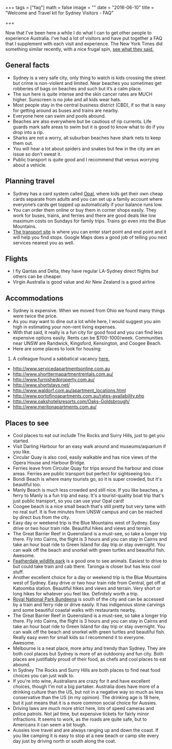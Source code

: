 +++
tags = ["faq"]
math = false
image = ""
date = "2016-06-10"
title = "Welcome and Travel kit for Sydney Visitors - FAQ"

+++

Now that I've been here a while I do what I can to get other people to experience Australia.  I've had a lot of visitors and have put together a FAQ that I supplement with each visit and experience. The New York Times did something similar recently, with a nice frugal spin, [see what they said.](https://www.nytimes.com/2017/01/31/travel/sydney-budget-travel-frugal-traveler.html)

## General facts

* Sydney is a very safe city, only thing to watch is kids crossing the street but crime is non-violent and limited. Near beaches you sometimes get robberies of bags on beaches and such but it’s a calm place.
* The sun here is quite intense and the skin cancer rates are MUCH higher. Sunscreen is no joke and all kids wear hats.  
* Most people stay in the central business district (CBD), if so that is easy for getting around as buses and trains are nearby.  
* Everyone here can swim and pools abound.  
* Beaches are also everywhere but be cautious of rip currents.  Life guards mark safe areas to swim but it is good to know what to do if you drop into a rip.  
* Sharks are not a worry, all suburban beaches have shark nets to keep them out.  
* You will hear a lot about spiders and snakes but few in the city are an issue so don’t sweat it.
* Public transport is quite good and I recommend that versus worrying about a vehicle. 

## Planning travel
 
* Sydney has a card system called [Opal](https://www.opal.com.au/), where kids get their own cheap cards separate from adults and 
you can set up a family account where everyone’s cards get topped up automatically if your balance runs low. 
* You can order them online or buy them in corner shops easily.  They work for buses, trains, and ferries and 
there are good deals like low maximum costs on Sundays for family trips.  Trains go even into the Blue Mountains.  
* [The transport site](http://131500.com.au) is where you can enter start point and end point and it will help you find stops. 
Google Maps does a good job of telling you next services nearest you as well. 



## Flights
* I fly Qantas and Delta, they have regular LA-Sydney direct flights but others can be cheaper.  
* Virgin Australia is good value and Air New Zealand is a good airline

## Accommodations 
* Sydney is expensive.  When we moved from Ohio we found many things were twice the price.  
* As you may want to dine out a lot while here, I would suggest you aim high in estimating your non-rent living expenses.  
* With that said, it really is a fun city for good food and you can find less expensive options easily.  Rents can be $700-1000/week. Communities near UNSW are Randwick, Kingsford, Kensington, and Coogee Beach. 
* Here are some places to look for housing:

1. A colleague found a sabbatical vacancy [here.](http://www.sabbaticalhomes.com/Home-Exchange-City-Randwick-Country-Australia-AU)
* http://www.servicedapartmentsonline.com.au
* http://www.shorttermapartmentrentals.com.au/
* http://www.furnishedproperty.com.au/
* http://www.shortstays.net/
* http://www.waldorf.com.au/apartment_locations.html
* http://www.portofinoapartments.com.au/rates-availability.php
* http://www.oakshotelsresorts.com/Oaks-Goldsbrough/
* http://www.meritonapartments.com.au/


## Places to see

* Cool places to eat out include The Rocks and Surry Hills, just to get you started.
* Visit Darling Harbour for an easy walk around and museums/aquarium if you like. 
* Circular Quay is also cool, easily walkable and has nice views of the Opera House and Harbour Bridge.  
* Ferries leave from Circular Quay for trips around the harbour and close areas. Ferries are public transport but perfect for sightseeing too.  
* Bondi Beach is where many tourists go, so it is super crowded, but it's beautiful too.  
* Manly Beach is much less crowded and still nice. If you like beaches, a ferry to Manly is a fun trip and easy. It's a tourist-quality boat trip that's just public transport, so you can use your Opal card!  
* Coogee beach is a nice small beach that's still pretty but very tame with no real surf. It is five minutes from UNSW campus and can be reached by direct bus from the city.
* Easy day or weekend trip is the Blue Mountains west of Sydney.  Easy drive or two hour train ride.  Beautiful hikes and views and terrain.
* The Great Barrier Reef in Queensland is a must-see, so take a longer trip there.  Fly into Cairns, the flight is 3 hours and you can stay in Cairns and take an hour boat ride to Green Island for day trip or stay overnight.  You can walk off the beach and snorkel with green turtles and beautiful fish.  Awesome.
* [Featherdale wildlife park](https://www.featherdale.com.au/) is a good one to see animals. Easiest to drive to but could take train and cab there. Taronga is closer but has less cool stuff.
* Another excellent choice for a day or weekend trip is the Blue Mountains west of Sydney.  Easy drive or two hour train ride from Central, get off at Katoomba station.  Beautiful hikes and views and terrain. Very short or long hikes for whatever you feel like. Definitely worth a trip.
* [Royal National Park Bundeena](https://www.nationalparks.nsw.gov.au/visit-a-park/parks/royal-national-park) is south of the city and can be accessed by a train and ferry ride or drive easily.  It has indigenous stone carvings and some beautiful coastal walks with restaurants nearby.
* The Great Barrier Reef in Queensland is a must-see, so take a longer trip there.  Fly into Cairns, the flight is 3 hours and you can stay in Cairns and take an hour boat ride to Green Island for day trip or stay overnight.  You can walk off the beach and snorkel with green turtles and beautiful fish.  Really easy even for small kids so I recommend it to everyone.  Awesome.
* Melbourne is a neat place, more artsy and trendy than Sydney.  They are both cool places but Sydney is more of an outdoorsy and fun city. Both places are justifiably proud of their food, as chefs and cool places to eat abound.  
* In Sydney The Rocks and Surry Hills are both places to find neat food choices you can just walk to. 
* If you're into wine, Australians are crazy for it and have excellent choices, though I'm not a big partaker. Australia does have more of a drinking culture than the US, but not in a negative way so much as less conservative than the US (in my opinion).  The drinking age is 18 here, but it just means that it is a more common social choice for Aussies. 
* Driving laws are much more strict here, lots of speed cameras and police patrols.  Not jail time, but expensive tickets for fairly minor infractions. It seems to work, as the roads are quite safe, but to Americans it can seem a bit tough.
* Aussies love travel and are always ranging up and down the coast.  If you like camping it is easy to stop at a new beach or camp site every day just by driving north or south along the coat. 
